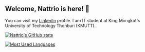 ## Welcome, Nattrio is here! 🍂
You can visit my [LinkedIn](https://www.linkedin.com/in/jirapat-klaokliang) profile.
I am IT student at King Mongkut's University of Technology Thonburi (KMUTT).

[![Nattrio's GitHub stats](https://github-readme-stats.vercel.app/api?username=nattrio&count_private=true&hide=issues&show_icons=true)](https://github.com/anuraghazra/github-readme-stats)

[![Most Used Languages](https://github-readme-stats.vercel.app/api/top-langs/?username=nattrio&layout=compact&hide=jupyter%20notebook)](https://github.com/anuraghazra/github-readme-stats)
